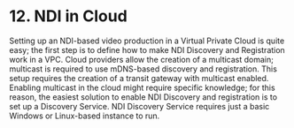 # 12. NDI in Cloud

Setting up an NDI-based video production in a Virtual Private Cloud is quite easy; the first step is to define how to make NDI Discovery and Registration work in a VPC. Cloud providers allow the creation of a multicast domain; multicast is required to use mDNS-based discovery and registration. This setup requires the creation of a transit gateway with multicast enabled. Enabling multicast in the cloud might require specific knowledge; for this reason, the easiest solution to enable NDI Discovery and registration is to set up a Discovery Service. NDI Discovery Service requires just a basic Windows or Linux-based instance to run.
